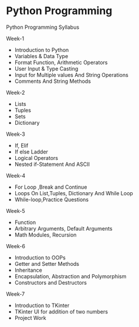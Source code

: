 # Python Programming

Python Programming Syllabus

Week-1

- Introduction to Python
- Variables & Data Type
- Format Function, Arithmetic Operators
- User Input & Type Casting
- Input for Multiple values And String Operations
- Comments And String Methods

Week-2

- Lists
- Tuples
- Sets
- Dictionary

Week-3

- If, Elif
- If else Ladder
- Logical Operators
- Nested if-Statement And ASCII

Week-4

- For Loop ,Break and Continue
- Loops On List,Tuples, Dictionary And While Loop
- While-loop,Practice Questions

Week-5

- Function
- Arbitrary Arguments, Default Arguments
- Math Modules, Recursion

Week-6

- Introduction to OOPs
- Getter and Setter Methods
- Inheritance
- Encapsulation, Abstraction and Polymorphism
- Constructors and Destructors

Week-7

- Introduction to TKinter
- TKinter UI for addition of two numbers
- Project Work
